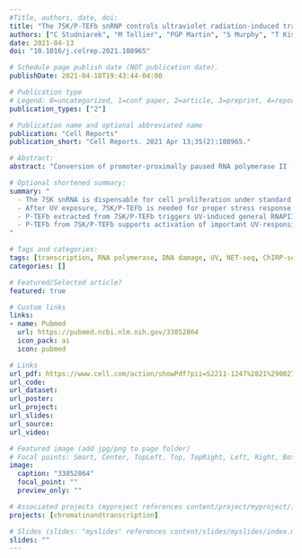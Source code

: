 ```yaml
---
#Title, authors, date, doi:
title: "The 7SK/P-TEFb snRNP controls ultraviolet radiation-induced transcriptional reprogramming"
authors: ["C Studniarek", "M Tellier", "PGP Martin", "S Murphy", "T Kiss", "S Egloff"]
date: 2021-04-13
doi: "10.1016/j.celrep.2021.108965"

# Schedule page publish date (NOT publication date).
publishDate: 2021-04-18T19:43:44-04:00

# Publication type
# Legend: 0=uncategorized, 1=conf paper, 2=article, 3=preprint, 4=report, 5=book, 6=book chapter, 7=thesis, 8=patent
publication_types: ["2"]

# Publication name and optional abbreviated name
publication: "Cell Reports"
publication_short: "Cell Reports. 2021 Apr 13;35(2):108965."

# Abstract:
abstract: "Conversion of promoter-proximally paused RNA polymerase II (RNAPII) into elongating polymerase by the positive transcription elongation factor b (P-TEFb) is a central regulatory step of mRNA synthesis. The activity of P-TEFb is controlled mainly by the 7SK small nuclear ribonucleoprotein (snRNP), which sequesters active P-TEFb into inactive 7SK/P-TEFb snRNP. Here we demonstrate that under normal culture conditions, the lack of 7SK snRNP has only minor impacts on global RNAPII transcription without detectable consequences on cell proliferation. However, upon ultraviolet (UV)-light-induced DNA damage, cells lacking 7SK have a defective transcriptional response and reduced viability. Both UV-induced release of "lesion-scanning" polymerases and activation of key early-responsive genes are compromised in the absence of 7SK. Proper induction of 7SK-dependent UV-responsive genes requires P-TEFb activity directly mobilized from the nucleoplasmic 7SK/P-TEFb snRNP. Our data demonstrate that the primary function of the 7SK/P-TEFb snRNP is to orchestrate the proper transcriptional response to stress."

# Optional shortened summary:
summary: "
  - The 7SK snRNA is dispensable for cell proliferation under standard growth conditions
  - After UV exposure, 7SK/P-TEFb is needed for proper stress response and cell survival
  - P-TEFb extracted from 7SK/P-TEFb triggers UV-induced general RNAPII pause release
  - P-TEFb from 7SK/P-TEFb supports activation of important UV-responsive genes
"

# Tags and categories:
tags: [transcription, RNA polymerase, DNA damage, UV, NET-seq, ChIRP-seq, ChIP-seq, R, Bioconductor, bioinformatics]
categories: []

# Featured/Selected article?
featured: true

# Custom links
links:
- name: Pubmed
  url: https://pubmed.ncbi.nlm.nih.gov/33852864
  icon_pack: ai
  icon: pubmed

# Links
url_pdf: https://www.cell.com/action/showPdf?pii=S2211-1247%2821%2900279-5
url_code:
url_dataset:
url_poster:
url_project:
url_slides:
url_source:
url_video:

# Featured image (add jpg/png to page folder)
# Focal points: Smart, Center, TopLeft, Top, TopRight, Left, Right, BottomLeft, Bottom, BottomRight
image: 
  caption: "33852864"
  focal_point: ""
  preview_only: ""

# Associated projects (myproject references content/project/myproject/index.md)
projects: [chromatinandtranscription]

# Slides (slides: "myslides" references content/slides/myslides/index.md)
slides: ""
---
```

